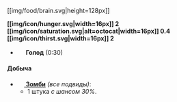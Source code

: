 [[img/food/brain.svg|height=128px]]

**[[img/icon/hunger.svg|width=16px]] 2 [[img/icon/saturation.svg|alt=octocat|width=16px]] 0.4 [[img/icon/thirst.svg|width=16px]] 2**
- <img src="https://gamepedia.cursecdn.com/minecraft_gamepedia/5/5a/Hunger.png" width="16"> **Голод** (0:30)
#### Добыча
- [<img src="https://gamepedia.cursecdn.com/minecraft_gamepedia/c/c3/Zombie.png" width="16"> **Зомби**](https://github.com/SoSeDiK-Universe/Wiki/wiki/Зомби) _(все подвиды)_:
  - 1 штука _с шансом 30%_.